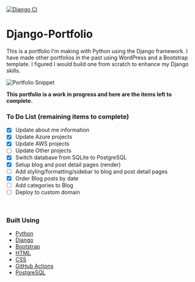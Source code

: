[![Django CI](https://github.com/Juwana-Zerman/Django-Portfolio/actions/workflows/django.yml/badge.svg)](https://github.com/Juwana-Zerman/Django-Portfolio/actions/workflows/django.yml)

# Django-Portfolio

This is a portfolio I'm making with Python using the Django framework. I have made other portfolios in the past using WordPress and a Bootstrap template. I figured I would build one from scratch to enhance my Django skills. <br />

![Portfolio Snippet](https://i.imgur.com/T48CWPF.png)
<br />

**This portfolio is a work in progress and here are the items left to complete.**
<br />
### To Do List (remaining items to complete)
- [X] Update about me information
- [X] Update Azure projects
- [X] Update AWS projects
- [ ] Update Other projects
- [X] Switch database from SQLite to PostgreSQL
- [X] Setup blog and post detail pages (render)
- [ ] Add styling/formatting/sidebar to blog and post detail pages
- [X] Order Blog posts by date
- [ ] Add categories to Blog
- [ ] Deploy to custom domain

<br />

### Built Using

- [Python](https://www.python.org)
- [Django](https://www.djangoproject.com/)
- [Bootstrap](https://getbootstrap.com)
- [HTML](https://www.w3.org/html/)
- [CSS](https://www.w3schools.com/css/)
- [GitHub Actions](https://docs.github.com/en/actions)
- [PostgreSQL](https://www.postgresql.org/)
